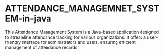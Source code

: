 # ATTENDANCE_MANAGEMNET_SYSTEM-in-java
This Attendance Management System is a Java-based application designed to streamline attendance tracking for various organizations. It offers a user-friendly interface for administrators and users, ensuring efficient management of attendance records.
